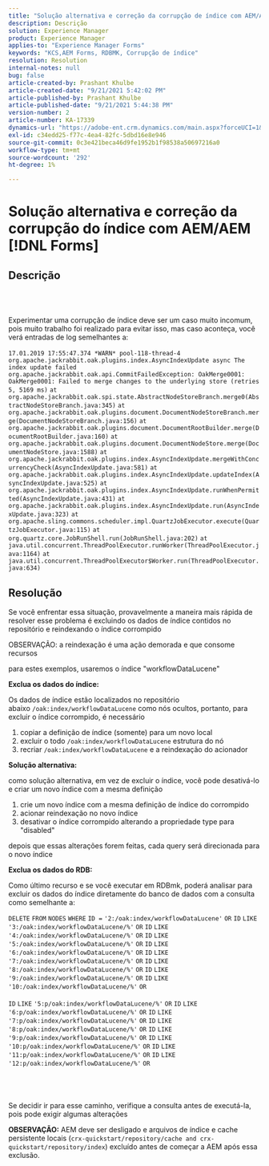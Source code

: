 ```yaml
---
title: "Solução alternativa e correção da corrupção de índice com AEM/AEM Forms"
description: Descrição
solution: Experience Manager
product: Experience Manager
applies-to: "Experience Manager Forms"
keywords: "KCS,AEM Forms, RDBMK, Corrupção de índice"
resolution: Resolution
internal-notes: null
bug: false
article-created-by: Prashant Khulbe
article-created-date: "9/21/2021 5:42:02 PM"
article-published-by: Prashant Khulbe
article-published-date: "9/21/2021 5:44:38 PM"
version-number: 2
article-number: KA-17339
dynamics-url: "https://adobe-ent.crm.dynamics.com/main.aspx?forceUCI=1&pagetype=entityrecord&etn=knowledgearticle&id=13171039-031b-ec11-b6e6-000d3a34dd41"
exl-id: c34edd25-f77c-4ea4-82fc-5dbd16e8e946
source-git-commit: 0c3e421beca46d9fe1952b1f98538a50697216a0
workflow-type: tm+mt
source-wordcount: '292'
ht-degree: 1%

---
```


# Solução alternativa e correção da corrupção do índice com AEM/AEM [!DNL Forms]

## Descrição

<br><br><br>Experimentar uma corrupção de índice deve ser um caso muito incomum, pois muito trabalho foi realizado para evitar isso, mas caso aconteça, você verá entradas de log semelhantes a:<br><br>`17.01.2019 17:55:47.374 *WARN* pool-118-thread-4 org.apache.jackrabbit.oak.plugins.index.AsyncIndexUpdate async The index update failed` `org.apache.jackrabbit.oak.api.CommitFailedException: OakMerge0001: OakMerge0001: Failed to merge changes to the underlying store (retries 5, 5169 ms)` `at org.apache.jackrabbit.oak.spi.state.AbstractNodeStoreBranch.merge0(AbstractNodeStoreBranch.java:345)` `at org.apache.jackrabbit.oak.plugins.document.DocumentNodeStoreBranch.merge(DocumentNodeStoreBranch.java:156)` `at org.apache.jackrabbit.oak.plugins.document.DocumentRootBuilder.merge(DocumentRootBuilder.java:160)` `at org.apache.jackrabbit.oak.plugins.document.DocumentNodeStore.merge(DocumentNodeStore.java:1588)` `at org.apache.jackrabbit.oak.plugins.index.AsyncIndexUpdate.mergeWithConcurrencyCheck(AsyncIndexUpdate.java:581)` `at org.apache.jackrabbit.oak.plugins.index.AsyncIndexUpdate.updateIndex(AsyncIndexUpdate.java:525)` `at org.apache.jackrabbit.oak.plugins.index.AsyncIndexUpdate.runWhenPermitted(AsyncIndexUpdate.java:431)` `at org.apache.jackrabbit.oak.plugins.index.AsyncIndexUpdate.run(AsyncIndexUpdate.java:323)` `at org.apache.sling.commons.scheduler.impl.QuartzJobExecutor.execute(QuartzJobExecutor.java:115)` `at org.quartz.core.JobRunShell.run(JobRunShell.java:202)` `at java.util.concurrent.ThreadPoolExecutor.runWorker(ThreadPoolExecutor.java:1164)` `at java.util.concurrent.ThreadPoolExecutor$Worker.run(ThreadPoolExecutor.java:634)`

## Resolução


Se você enfrentar essa situação, provavelmente a maneira mais rápida de resolver esse problema é excluindo os dados de índice contidos no repositório e reindexando o índice corrompido

OBSERVAÇÃO: a reindexação é uma ação demorada e que consome recursos

para estes exemplos, usaremos o índice &quot;workflowDataLucene&quot;

<b>Exclua os dados do índice: </b>

Os dados de índice estão localizados no repositório abaixo `/oak:index/workflowDataLucene` como nós ocultos, portanto, para excluir o índice corrompido, é necessário

1. copiar a definição de índice (somente) para um novo local
2. excluir o todo `/oak:index/workflowDataLucene` estrutura do nó
3. recriar `/oak:index/workflowDataLucene` e a reindexação do acionador


<b>Solução alternativa:</b>

como solução alternativa, em vez de excluir o índice, você pode desativá-lo e criar um novo índice com a mesma definição

1. crie um novo índice com a mesma definição de índice do corrompido
2. acionar reindexação no novo índice
3. desativar o índice corrompido alterando a propriedade type para &quot;disabled&quot;


depois que essas alterações forem feitas, cada query será direcionada para o novo índice

<b>Exclua os dados do RDB:</b>

Como último recurso e se você executar em RDBmk, poderá analisar para excluir os dados do índice diretamente do banco de dados com a consulta como semelhante a:

`DELETE` `FROM` `NODES` `WHERE`
`ID =` `'2:/oak:index/workflowDataLucene'` `OR` `ID` `LIKE` `'3:/oak:index/workflowDataLucene/%'` `OR` `ID` `LIKE` `'4:/oak:index/workflowDataLucene/%'` `OR` `ID` `LIKE` `'5:/oak:index/workflowDataLucene/%'` `OR` `ID` `LIKE` `'6:/oak:index/workflowDataLucene/%'` `OR` `ID` `LIKE` `'7:/oak:index/workflowDataLucene/%'` `OR` `ID` `LIKE` `'8:/oak:index/workflowDataLucene/%'` `OR` `ID` `LIKE` `'9:/oak:index/workflowDataLucene/%'` `OR` `ID` `LIKE` `'10:/oak:index/workflowDataLucene/%'` `OR` ` ` <br><br>`ID` `LIKE` `'5:p/oak:index/workflowDataLucene/%'` `OR` `ID` `LIKE` `'6:p/oak:index/workflowDataLucene/%'` `OR` `ID` `LIKE` `'7:p/oak:index/workflowDataLucene/%'` `OR` `ID` `LIKE` `'8:p/oak:index/workflowDataLucene/%'` `OR` `ID` `LIKE` `'9:p/oak:index/workflowDataLucene/%'` `OR` `ID` `LIKE` `'10:p/oak:index/workflowDataLucene/%'` `OR` `ID` `LIKE` `'11:p/oak:index/workflowDataLucene/%'` `OR` `ID` `LIKE` `'12:p/oak:index/workflowDataLucene/%'` `OR`<br><br> <br><br><br>
Se decidir ir para esse caminho, verifique a consulta antes de executá-la, pois pode exigir algumas alterações

<b>OBSERVAÇÃO:</b> AEM deve ser desligado e arquivos de índice e cache persistente locais (`crx-quickstart/repository/cache and crx-quickstart/repository/index`) excluído antes de começar a AEM após essa exclusão.


